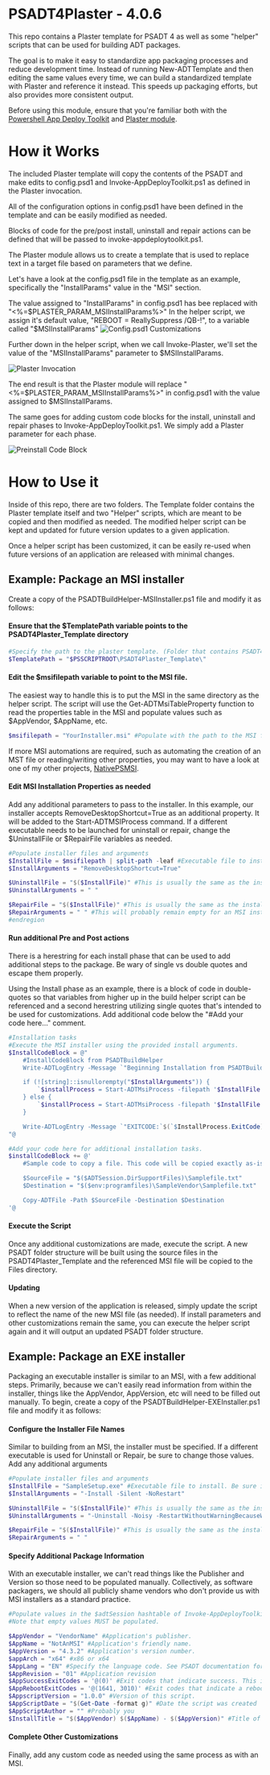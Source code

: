 # PSADT4Plaster - 4.0.6
This repo contains a Plaster template for PSADT 4 as well as some "helper" scripts that can be used for building ADT packages.

The goal is to make it easy to standardize app packaging processes and reduce development time. Instead of running New-ADTTemplate and then editing the same values every time, we can build a standardized template with Plaster and reference it instead. This speeds up packaging efforts, but also provides more consistent output. 

Before using this module, ensure that you're familiar both with the [Powershell App Deploy Toolkit](https://psappdeploytoolkit.com/) and [Plaster module](https://github.com/PowerShellOrg/Plaster).

# How it Works
The included Plaster template will copy the contents of the PSADT and make edits to config.psd1 and Invoke-AppDeployToolkit.ps1 as defined in the Plaster invocation.

All of the configuration options in config.psd1 have been defined in the template and can be easily modified as needed.

Blocks of code for the pre/post install, uninstall and repair actions can be defined that will be passed to invoke-appdeploytoolkit.ps1.

The Plaster module allows us to create a template that is used to replace text in a target file based on parameters that we define.

Let's have a look at the config.psd1 file in the template as an example, specifically the "InstallParams" value in the "MSI" section.

The value assigned to "InstallParams" in config.psd1 has bee replaced with "<%=$PLASTER_PARAM_MSIInstallParams%>"
In the helper script, we assign it's default value, "REBOOT = ReallySuppress /QB-!", to a variable called "$MSIInstallParams"
![Config.psd1 Customizations](Images/ConfigPSD1toHelperCompare.png)


Further down in the helper script, when we call Invoke-Plaster, we'll set the value of the "MSIInstallParams" parameter to $MSIInstallParams.

![Plaster Invocation](Images/PlasterInvocation.png)

The end result is that the Plaster module will replace "<%=$PLASTER_PARAM_MSIInstallParams%>" in config.psd1 with the value assigned to $MSIInstallParams.

The same goes for adding custom code blocks for the install, uninstall and repair phases to Invoke-AppDeployToolkit.ps1. We simply add a Plaster parameter for each phase.

![Preinstall Code Block](Images/PreinstallCodeBlock.png)


# How to Use it
Inside of this repo, there are two folders. The Template folder contains the Plaster template itself and two "Helper" scripts, which are meant to be copied and then modified as needed. The modified helper script can be kept and updated for future version updates to a given application.

Once a helper script has been customized, it can be easily re-used when future versions of an application are released with minimal changes.

## Example: Package an MSI installer
Create a copy of the PSADTBuildHelper-MSIInstaller.ps1 file and modify it as follows:

#### Ensure that the $TemplatePath variable points to the PSADT4Plaster_Template directory
```powershell
#Specify the path to the plaster template. (Folder that contains PSADT4Plaster.xml and the rest of the template files)
$TemplatePath = "$PSSCRIPTROOT\PSADT4Plaster_Template\"
```

#### Edit the $msifilepath variable to point to the MSI file.
The easiest way to handle this is to put the MSI in the same directory as the helper script. The script will use the Get-ADTMsiTableProperty function to read the properties table in the MSI and populate values such as $AppVendor, $AppName, etc.
```powershell
$msifilepath = "YourInstaller.msi" #Populate with the path to the MSI file that will be used in the ADT package.
```

If more MSI automations are required, such as automating the creation of an MST file or reading/writing other properties, you may want to have a look at one of my other projects, [NativePSMSI](https://github.com/zebulonsmith/NativePSMSI).

#### Edit MSI Installation Properties as needed
Add any additional parameters to pass to the installer. In this example, our installer accepts RemoveDesktopShortcut=True as an additional property. It will be added to the Start-ADTMSIProcess command. If a different executable needs to be launched for uninstall or repair, change the $UninstallFile or $RepairFile variables as needed.
```powershell
#Populate installer files and arguments
$InstallFile = $msifilepath | split-path -leaf #Executable file to install. Be sure it's in the Files directory.
$InstallArguments = "RemoveDesktopShortcut=True"

$UninstallFile = "$($InstallFile)" #This is usually the same as the installation file. Change it if needed.
$UninstallArguments = " "

$RepairFile = "$($InstallFile)" #This is usually the same as the installation file. Change it if needed.
$RepairArguments = " " #This will probably remain empty for an MSI installer. The Repair codeblock will use the built in 'repair' action via Start-ADTMsiProcess.
#endregion
```

#### Run additional Pre and Post actions
There is a herestring for each install phase that can be used to add additional steps to the package. Be wary of single vs double quotes and escape them properly.

Using the Install phase as an example, there is a block of code in double-quotes so that variables from higher up in the build helper script can be referenced and a second herestring utilizing single quotes that's intended to be used for customizations. Add additional code below the "#Add your code here..." comment.
```powershell
#Installation tasks
#Execute the MSI installer using the provided install arguments.
$InstallCodeBlock = @"
    #InstallCodeBlock from PSADTBuildHelper
    Write-ADTLogEntry -Message `"Beginning Installation from PSADTBuilder Template using $InstallFile`" -Source `"`$(`$adtsession.InstallPhase)-PSADTHelper`"

    if (![string]::isnullorempty("$InstallArguments")) {
        `$installProcess = Start-ADTMsiProcess -filepath '$InstallFile' -Action Install -AdditionalArgumentList '$InstallArguments'
    } else {
        `$installProcess = Start-ADTMsiProcess -filepath '$InstallFile' -Action Install -PassThru
    }

    Write-ADTLogEntry -Message `"EXITCODE:`$(`$InstallProcess.ExitCode)``nSTDOUT:`$(`$InstallProcess.StdOut)``nSTDERR:`$(`$InstallProcess.StdErr)" -Source `"`$(`$adtsession.InstallPhase)-PSADTHelper`"
"@

#Add your code here for additional installation tasks.
$installCodeBlock += @'
    #Sample code to copy a file. This code will be copied exactly as-is to invoke-psappdeploytoolkit.ps1

    $SourceFile = "$($ADTSession.DirSupportFiles)\Samplefile.txt"
    $Destination = "$($env:programfiles)\SampleVendor\Samplefile.txt"

    Copy-ADTFile -Path $SourceFile -Destination $Destination
'@
```

#### Execute the Script
Once any additional customizations are made, execute the script. A new PSADT folder structure will be built using the source files in the PSADT4Plaster_Template and the referenced MSI file will be copied to the Files directory.

#### Updating
When a new version of the application is released, simply update the script to reflect the name of the new MSI file (as needed). If install parameters and other customizations remain the same, you can execute the helper script again and it will output an updated PSADT folder structure.

## Example: Package an EXE installer
Packaging an executable installer is similar to an MSI, with a few additional steps. Primarily, because we can't easily read information from within the installer, things like the AppVendor, AppVersion, etc will need to be filled out manually. To begin, create a copy of the PSADTBuildHelper-EXEInstaller.ps1 file and modify it as follows:

#### Configure the Installer File Names
Similar to building from an MSI, the installer must be specified. If a different executable is used for Uninstall or Repair, be sure to change those values. Add any additional arguments

```powershell
#Populate installer files and arguments
$InstallFile = "SampleSetup.exe" #Executable file to install. Be sure it's in the Files directory.
$InstallArguments = "-Install -Silent -NoRestart"

$UninstallFile = "$($InstallFile)" #This is usually the same as the installation file. Change it if needed.
$UninstallArguments = "-Uninstall -Noisy -RestartWithoutWarningBecauseWhyNot "

$RepairFile = "$($InstallFile)" #This is usually the same as the installation file. Change it if needed.
$RepairArguments = " "
```

#### Specify Additional Package Information
With an executable installer, we can't read things like the Publisher and Version so those need to be populated manually. Collectively, as software packagers, we should all publicly shame vendors who don't provide us with MSI installers as a standard practice.

```Powershell
#Populate values in the $adtSession hashtable of Invoke-AppDeployToolkit.ps1
#Note that empty values MUST be populated.

$AppVendor = "VendorName" #Application's publisher.
$AppName = "NotAnMSI" #Application's friendly name.
$AppVersion = "4.3.2" #Application's version number.
$appArch = "x64" #x86 or x64
$AppLang = "EN" #Specify the language code. See PSADT documentation for a list
$AppRevision = "01" #Application revision
$AppSuccessExitCodes = '@(0)' #Exit codes that indicate success. This is typically 0, but some installers may return other codes.
$AppRebootExitCodes = '@(1641, 3010)' #Exit codes that indicate a reboot is required. This is typically 3010, but some installers may return other codes.
$AppscriptVersion = "1.0.0" #Version of this script.
$AppScriptDate = "$(Get-Date -format g)" #Date the script was created
$AppScriptAuthor = "" #Probably you
$InstallTitle = "$($AppVendor) $($AppName) - $($AppVersion)" #Title of the installation. This will be shown in the dialog boxes during installation.
```

#### Complete Other Customizations
Finally, add any custom code as needed using the same process as with an MSI.

